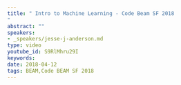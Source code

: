 ```yaml
---
title: " Intro to Machine Learning - Code Beam SF 2018
"
abstract: ""
speakers:
- _speakers/jesse-j-anderson.md
type: video
youtube_id: S9RlMhru29I
keywords: 
date: 2018-04-12
tags: BEAM,Code BEAM SF 2018
---
```

